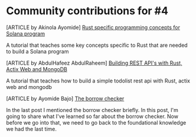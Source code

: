 # Community contributions for #4


[ARTICLE by Akinola Ayomide] [Rust specific programming concepts for Solana program](https://drayfocus.hashnode.dev/rust-specific-programming-concepts-for-solana-program)

A tutorial that teaches some key concepts specific to Rust that are needed to build a Solana program



[ARTICLE by AbdulHafeez AbdulRaheem] [Building REST API's with Rust, Actix Web and MongoDB](https://dev.to/feezyhendrix/building-rest-apis-with-rust-actix-web-and-mongodb-4lbf)

A tutorial that teaches how to build a simple todolist rest api with Rust, actix web and mongodb


[ARTICLE by Ayomide Bajo] [The borrow checker](https://dev.to/ayomide_bajo/the-borrow-checker-2bah)

In the last post I mentioned the borrow checker briefly. In this post, I'm going to share what I've learned so far about the borrow checker. Now before we go into that, we need to go back to the foundational knowledge we had the last time.

